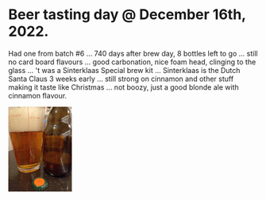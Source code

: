 # Beer tasting day @ December 16th, 2022.

Had one from batch #6 ... 740 days after brew day, 8 bottles left to go
... still no card board flavours ... good carbonation, nice foam head,
clinging to the glass ... 't was a Sinterklaas Special brew kit ...
Sinterklaas is the Dutch Santa Claus 3 weeks early ... still strong on
cinnamon and other stuff making it taste like Christmas ... not boozy,
just a good blonde ale with cinnamon flavour.

[![fig_1](1_small.jpg)](1.jpg)
